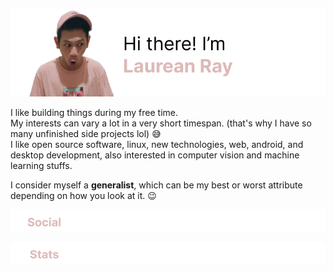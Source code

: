 ![banner](https://raw.githubusercontent.com/laureanray/laureanray/master/banner.png) 

I like building things during my free time.  
My interests can vary a lot in a very short timespan. (that's why I have so many unfinished side projects lol) :sweat_smile:  
I like open source software, linux, new technologies, web, android, and desktop development, also interested in computer vision and machine learning stuffs.  

I consider myself a **generalist**, which can be my best or worst attribute depending on how you look at it. :wink:

![social](https://raw.githubusercontent.com/laureanray/laureanray/master/social.png) 


![social](https://raw.githubusercontent.com/laureanray/laureanray/master/stats.png) 
